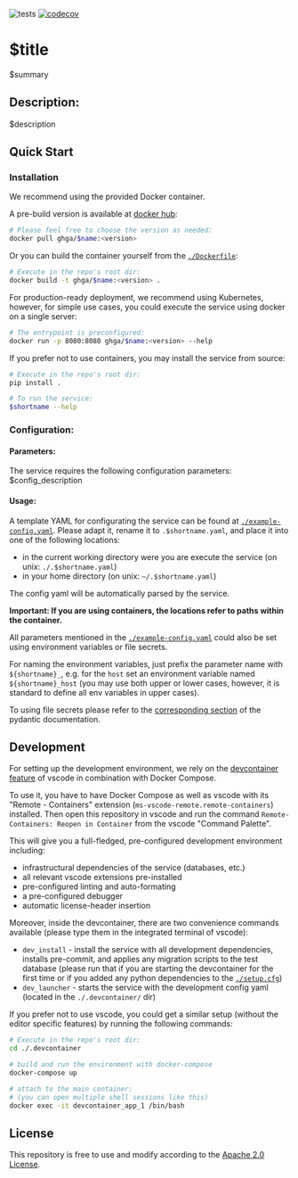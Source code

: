 ![tests](https://github.com/ghga-de/$shortname/actions/workflows/unit_and_int_tests.yaml/badge.svg)
[![codecov](https://codecov.io/gh/ghga-de/$shortname/branch/main/graph/badge.svg?token=GYH99Y71CK)](https://codecov.io/gh/ghga-de/$shortname)
# $title

$summary

## Description:

$description

## Quick Start
### Installation
We recommend using the provided Docker container.

A pre-build version is available at [docker hub](https://hub.docker.com/repository/docker/ghga/$name):
```bash
# Please feel free to choose the version as needed:
docker pull ghga/$name:<version>
```

Or you can build the container yourself from the [`./Dockerfile`](./Dockerfile):
```bash
# Execute in the repo's root dir:
docker build -t ghga/$name:<version> .
```

For production-ready deployment, we recommend using Kubernetes, however,
for simple use cases, you could execute the service using docker
on a single server:
```bash
# The entrypoint is preconfigured:
docker run -p 8080:8080 ghga/$name:<version> --help
```

If you prefer not to use containers, you may install the service from source:
```bash
# Execute in the repo's root dir:
pip install .

# To run the service:
$shortname --help
```

### Configuration:
#### Parameters:

The service requires the following configuration parameters:
$config_description

#### Usage:

A template YAML for configurating the service can be found at
[`./example-config.yaml`](./example-config.yaml).
Please adapt it, rename it to `.$shortname.yaml`, and place it into one of the following locations:
- in the current working directory were you are execute the service (on unix: `./.$shortname.yaml`)
- in your home directory (on unix: `~/.$shortname.yaml`)

The config yaml will be automatically parsed by the service.

**Important: If you are using containers, the locations refer to paths within the container.**

All parameters mentioned in the [`./example-config.yaml`](./example-config.yaml)
could also be set using environment variables or file secrets.

For naming the environment variables, just prefix the parameter name with `${shortname}_`,
e.g. for the `host` set an environment variable named `${shortname}_host`
(you may use both upper or lower cases, however, it is standard to define all env
variables in upper cases).

To using file secrets please refer to the
[corresponding section](https://pydantic-docs.helpmanual.io/usage/settings/#secret-support)
of the pydantic documentation.


## Development
For setting up the development environment, we rely on the
[devcontainer feature](https://code.visualstudio.com/docs/remote/containers) of vscode
in combination with Docker Compose.

To use it, you have to have Docker Compose as well as vscode with its "Remote - Containers" extension (`ms-vscode-remote.remote-containers`) installed.
Then open this repository in vscode and run the command
`Remote-Containers: Reopen in Container` from the vscode "Command Palette".

This will give you a full-fledged, pre-configured development environment including:
- infrastructural dependencies of the service (databases, etc.)
- all relevant vscode extensions pre-installed
- pre-configured linting and auto-formating
- a pre-configured debugger
- automatic license-header insertion

Moreover, inside the devcontainer, there are two convenience commands available
(please type them in the integrated terminal of vscode):
- `dev_install` - install the service with all development dependencies,
installs pre-commit, and applies any migration scripts to the test database
(please run that if you are starting the devcontainer for the first time
or if you added any python dependencies to the [`./setup.cfg`](./setup.cfg))
- `dev_launcher` - starts the service with the development config yaml
(located in the `./.devcontainer/` dir)

If you prefer not to use vscode, you could get a similar setup (without the editor specific features)
by running the following commands:
``` bash
# Execute in the repo's root dir:
cd ./.devcontainer

# build and run the environment with docker-compose
docker-compose up

# attach to the main container:
# (you can open multiple shell sessions like this)
docker exec -it devcontainer_app_1 /bin/bash
```

## License
This repository is free to use and modify according to the [Apache 2.0 License](./LICENSE).
